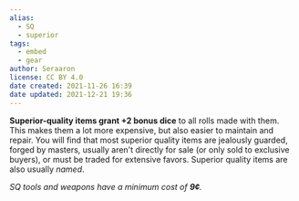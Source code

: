 ```yaml
---
alias:
  - SQ
  - superior
tags:
  - embed
  - gear
author: Seraaron
license: CC BY 4.0
date created: 2021-11-26 16:39
date updated: 2021-12-21 19:36
---
```


**Superior-quality items grant +2 bonus dice** to all rolls made with them. This makes them a lot more expensive, but also easier to maintain and repair. You will find that most superior quality items are jealously guarded, forged by masters, usually aren't directly for sale (or only sold to exclusive buyers), or must be traded for extensive favors. Superior quality items are also usually _named_.

_SQ tools and weapons have a minimum cost of **9¢**._

